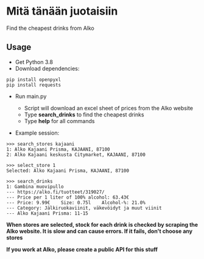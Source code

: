 
# Mitä tänään juotaisiin                                   

Find the cheapest drinks from Alko

## Usage
* Get Python 3.8
* Download dependencies:
```
pip install openpyxl
pip install requests
```
* Run main.py

  * Script will download an excel sheet of prices from the Alko website
  * Type **search_drinks** to find the cheapest drinks
  * Type **help** for all commands

* Example session:
```
>>> search_stores kajaani
1: Alko Kajaani Prisma, KAJAANI, 87100
2: Alko Kajaani keskusta Citymarket, KAJAANI, 87100

>>> select_store 1
Selected: Alko Kajaani Prisma, KAJAANI, 87100

>>> search_drinks
1: Gambina muovipullo
--- https://alko.fi/tuotteet/319027/
--- Price per 1 liter of 100% alcohol: 63.43€
--- Price: 9.99€    Size: 0.75l    Alcohol-%: 21.0%
--- Category: Jälkiruokaviinit, väkevöidyt ja muut viinit
--- Alko Kajaani Prisma: 11-15

```

**When stores are selected, stock for each drink is checked by scraping the Alko website. It is slow and can cause errors. If it fails, don't choose any stores**

**If you work at Alko, please create a public API for this stuff**
